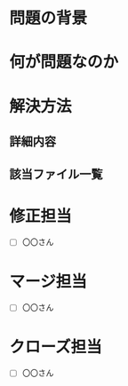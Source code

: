 # 問題の背景

# 何が問題なのか

# 解決方法

## 詳細内容

## 該当ファイル一覧

# 修正担当
- [ ] 〇〇さん

# マージ担当
- [ ] 〇〇さん

# クローズ担当
- [ ] 〇〇さん
